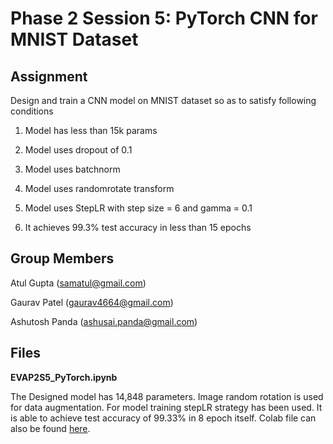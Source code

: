 # Phase 2 Session 5: PyTorch CNN for MNIST Dataset

## Assignment
Design and train a CNN model on MNIST dataset so as to satisfy following conditions

   1) Model has less than 15k params
   
   2) Model uses dropout of 0.1 
   
   3) Model uses batchnorm
   
   4) Model uses randomrotate transform
   
   5) Model uses StepLR with step size = 6 and gamma = 0.1
   
   6) It achieves 99.3% test accuracy in less than 15 epochs
 

## Group Members

Atul Gupta (samatul@gmail.com)

Gaurav Patel (gaurav4664@gmail.com)

Ashutosh Panda (ashusai.panda@gmail.com)


## Files

**EVAP2S5_PyTorch.ipynb**

The Designed model has 14,848 parameters. Image random rotation is used for data augmentation. For model training stepLR strategy has been used. It is able to achieve test accuracy of 99.33% in 8 epoch itself. Colab file can also be found [here](https://colab.research.google.com/drive/13OW_xD-tpx5MVXBvPlYG4lxT3pE6mEAm).


